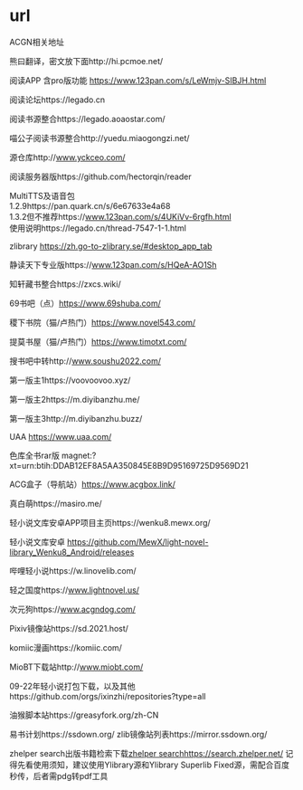 # url
ACGN相关地址

熊曰翻译，密文放下面http://hi.pcmoe.net/

阅读APP 含pro版功能 https://www.123pan.com/s/LeWmjv-SIBJH.html

阅读论坛https://legado.cn

阅读书源整合https://legado.aoaostar.com/

喵公子阅读书源整合http://yuedu.miaogongzi.net/

源仓库http://www.yckceo.com/

阅读服务器版https://github.com/hectorqin/reader

MultiTTS及语音包  
1.2.9https://pan.quark.cn/s/6e67633e4a68  
1.3.2但不推荐https://www.123pan.com/s/4UKiVv-6rgfh.html  
使用说明https://legado.cn/thread-7547-1-1.html

zlibrary https://zh.go-to-zlibrary.se/#desktop_app_tab

静读天下专业版https://www.123pan.com/s/HQeA-AO1Sh

知轩藏书整合https://zxcs.wiki/

69书吧（点）https://www.69shuba.com/

稷下书院（猫/卢热门）https://www.novel543.com/

提莫书屋（猫/卢热门）https://www.timotxt.com/

搜书吧中转http://www.soushu2022.com/

第一版主1https://voovoovoo.xyz/

第一版主2https://m.diyibanzhu.me/

第一版主3http://m.diyibanzhu.buzz/

UAA  https://www.uaa.com/

色库全书rar版 magnet:?xt=urn:btih:DDAB12EF8A5AA350845E8B9D95169725D9569D21

ACG盒子（导航站）https://www.acgbox.link/

真白萌https://masiro.me/

轻小说文库安卓APP项目主页https://wenku8.mewx.org/

轻小说文库安卓 https://github.com/MewX/light-novel-library_Wenku8_Android/releases

哔哩轻小说https://w.linovelib.com/

轻之国度https://www.lightnovel.us/

次元狗https://www.acgndog.com/

Pixiv镜像站https://sd.2021.host/

komiic漫画https://komiic.com/

MioBT下载站http://www.miobt.com/

09-22年轻小说打包下载，以及其他https://github.com/orgs/ixinzhi/repositories?type=all

油猴脚本站https://greasyfork.org/zh-CN

易书计划https://ssdown.org/
zlib镜像站列表https://mirror.ssdown.org/

zhelper search出版书籍检索下载[zhelper search](https://search.zhelper.net/)https://search.zhelper.net/
记得先看使用须知，建议使用Ylibrary源和Ylibrary Superlib Fixed源，需配合百度秒传，后者需pdg转pdf工具


